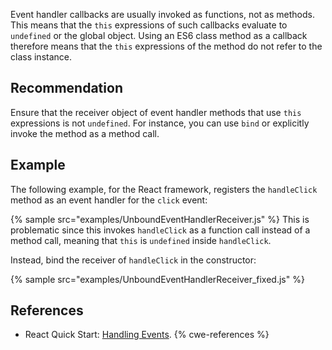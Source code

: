 Event handler callbacks are usually invoked as functions, not as methods. This means that the `this` expressions of such callbacks evaluate to `undefined` or the global object. Using an ES6 class method as a callback therefore means that the `this` expressions of the method do not refer to the class instance.


## Recommendation
Ensure that the receiver object of event handler methods that use `this` expressions is not `undefined`. For instance, you can use `bind` or explicitly invoke the method as a method call.


## Example
The following example, for the React framework, registers the `handleClick` method as an event handler for the `click` event:

{% sample src="examples/UnboundEventHandlerReceiver.js" %}
This is problematic since this invokes `handleClick` as a function call instead of a method call, meaning that `this` is `undefined` inside `handleClick`.

Instead, bind the receiver of `handleClick` in the constructor:

{% sample src="examples/UnboundEventHandlerReceiver_fixed.js" %}

## References
* React Quick Start: [Handling Events](https://reactjs.org/docs/handling-events.html).
{% cwe-references %}
